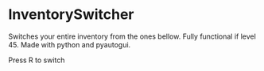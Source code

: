 # InventorySwitcher
Switches your entire inventory from the ones bellow. Fully functional if level 45.
Made with python and pyautogui.


Press R to switch
